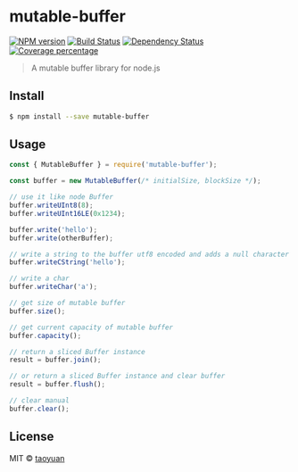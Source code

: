 # mutable-buffer

[![NPM version][npm-image]][npm-url] [![Build Status][travis-image]][travis-url]
[![Dependency Status][daviddm-image]][daviddm-url]
[![Coverage percentage][coveralls-image]][coveralls-url]

> A mutable buffer library for node.js

## Install

```sh
$ npm install --save mutable-buffer
```

## Usage

```js
const { MutableBuffer } = require('mutable-buffer');

const buffer = new MutableBuffer(/* initialSize, blockSize */);

// use it like node Buffer
buffer.writeUInt8(8);
buffer.writeUInt16LE(0x1234);

buffer.write('hello');
buffer.write(otherBuffer);

// write a string to the buffer utf8 encoded and adds a null character (\0) at the end.
buffer.writeCString('hello');

// write a char
buffer.writeChar('a');

// get size of mutable buffer
buffer.size();

// get current capacity of mutable buffer
buffer.capacity();

// return a sliced Buffer instance
result = buffer.join();

// or return a sliced Buffer instance and clear buffer
result = buffer.flush();

// clear manual
buffer.clear();
```

## License

MIT © [taoyuan](https://github.com/taoyuan)

[npm-image]: https://badge.fury.io/js/mutable-buffer.svg
[npm-url]: https://npmjs.org/package/mutable-buffer
[travis-image]: https://travis-ci.org/taoyuan/mutable-buffer.svg?branch=master
[travis-url]: https://travis-ci.org/taoyuan/mutable-buffer
[daviddm-image]:
  https://david-dm.org/taoyuan/mutable-buffer.svg?theme=shields.io
[daviddm-url]: https://david-dm.org/taoyuan/mutable-buffer
[coveralls-image]: https://coveralls.io/repos/taoyuan/mutable-buffer/badge.svg
[coveralls-url]: https://coveralls.io/r/taoyuan/mutable-buffer
